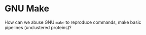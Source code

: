 # GNU Make

How can we abuse GNU `make` to reproduce commands, make basic pipelines (unclustered proteins)?
